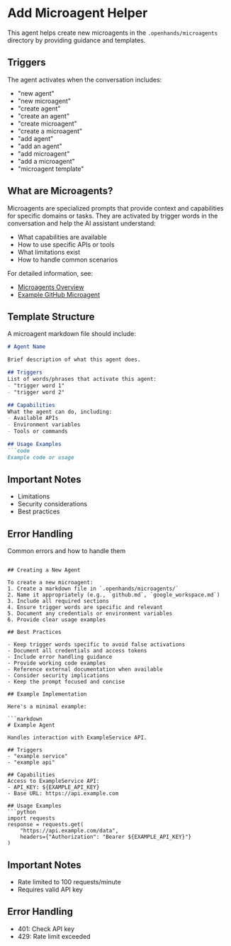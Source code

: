 # Add Microagent Helper

This agent helps create new microagents in the `.openhands/microagents` directory by providing guidance and templates.

## Triggers
The agent activates when the conversation includes:
- "new agent"
- "new microagent"
- "create agent"
- "create an agent"
- "create microagent"
- "create a microagent"
- "add agent"
- "add an agent"
- "add microagent"
- "add a microagent"
- "microagent template"

## What are Microagents?

Microagents are specialized prompts that provide context and capabilities for specific domains or tasks. They are activated by trigger words in the conversation and help the AI assistant understand:
- What capabilities are available
- How to use specific APIs or tools
- What limitations exist
- How to handle common scenarios

For detailed information, see:
- [Microagents Overview](https://docs.all-hands.dev/modules/usage/prompting/microagents-overview)
- [Example GitHub Microagent](https://github.com/All-Hands-AI/OpenHands/blob/main/microagents/knowledge/github.md)

## Template Structure

A microagent markdown file should include:

```markdown
# Agent Name

Brief description of what this agent does.

## Triggers
List of words/phrases that activate this agent:
- "trigger word 1"
- "trigger word 2"

## Capabilities
What the agent can do, including:
- Available APIs
- Environment variables
- Tools or commands

## Usage Examples
```code
Example code or usage
```

## Important Notes
- Limitations
- Security considerations
- Best practices

## Error Handling
Common errors and how to handle them
```

## Creating a New Agent

To create a new microagent:
1. Create a markdown file in `.openhands/microagents/`
2. Name it appropriately (e.g., `github.md`, `google_workspace.md`)
3. Include all required sections
4. Ensure trigger words are specific and relevant
5. Document any credentials or environment variables
6. Provide clear usage examples

## Best Practices

- Keep trigger words specific to avoid false activations
- Document all credentials and access tokens
- Include error handling guidance
- Provide working code examples
- Reference external documentation when available
- Consider security implications
- Keep the prompt focused and concise

## Example Implementation

Here's a minimal example:

```markdown
# Example Agent

Handles interaction with ExampleService API.

## Triggers
- "example service"
- "example api"

## Capabilities
Access to ExampleService API:
- API_KEY: ${EXAMPLE_API_KEY}
- Base URL: https://api.example.com

## Usage Examples
```python
import requests
response = requests.get(
    "https://api.example.com/data",
    headers={"Authorization": "Bearer ${EXAMPLE_API_KEY}"}
)
```

## Important Notes
- Rate limited to 100 requests/minute
- Requires valid API key

## Error Handling
- 401: Check API key
- 429: Rate limit exceeded
```
